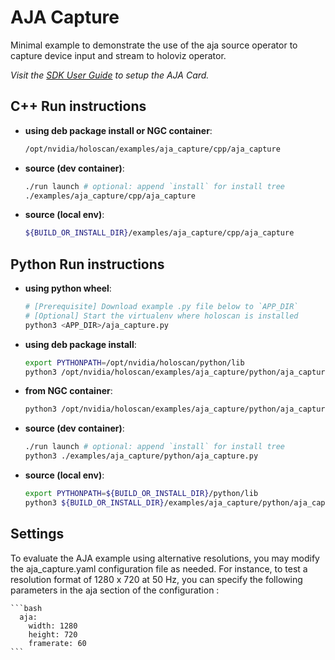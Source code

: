 # AJA Capture

Minimal example to demonstrate the use of the aja source operator to capture device input and stream to holoviz operator.

*Visit the [SDK User Guide](https://docs.nvidia.com/holoscan/sdk-user-guide/aja_setup.html) to setup the AJA Card.*

## C++ Run instructions

* **using deb package install or NGC container**:
  ```bash
  /opt/nvidia/holoscan/examples/aja_capture/cpp/aja_capture
  ```
* **source (dev container)**:
  ```bash
  ./run launch # optional: append `install` for install tree
  ./examples/aja_capture/cpp/aja_capture
  
* **source (local env)**:
  ```bash
  ${BUILD_OR_INSTALL_DIR}/examples/aja_capture/cpp/aja_capture
  ```

## Python Run instructions

* **using python wheel**:
  ```bash
  # [Prerequisite] Download example .py file below to `APP_DIR`
  # [Optional] Start the virtualenv where holoscan is installed
  python3 <APP_DIR>/aja_capture.py
  ```
* **using deb package install**:
  ```bash
  export PYTHONPATH=/opt/nvidia/holoscan/python/lib
  python3 /opt/nvidia/holoscan/examples/aja_capture/python/aja_capture.py
  ```
* **from NGC container**:
  ```bash
  python3 /opt/nvidia/holoscan/examples/aja_capture/python/aja_capture.py
  ```
* **source (dev container)**:
  ```bash
  ./run launch # optional: append `install` for install tree
  python3 ./examples/aja_capture/python/aja_capture.py
  ```
* **source (local env)**:
  ```bash
  export PYTHONPATH=${BUILD_OR_INSTALL_DIR}/python/lib
  python3 ${BUILD_OR_INSTALL_DIR}/examples/aja_capture/python/aja_capture.py
  ```
## Settings

 To evaluate the AJA example using alternative resolutions, you may modify the aja_capture.yaml configuration file as needed. For instance, to test a resolution format of 1280 x 720 at 50 Hz, you can specify the following parameters in the aja section of the configuration :
   
    ```bash
      aja:
        width: 1280
        height: 720
        framerate: 60
    ```